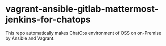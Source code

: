 # vagrant-ansible-gitlab-mattermost-jenkins-for-chatops
This repo automatically makes ChatOps environment of OSS on on-Premise by Ansible and Vagrant.
